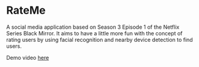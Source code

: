 # RateMe

A social media application based on Season 3 Episode 1 of the Netflix Series Black Mirror. It aims to have a little more fun with the concept of rating users by using facial recognition and nearby device detection to find users.

Demo video [here](https://youtu.be/0JVzIm_TMg8)